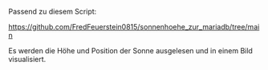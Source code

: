 Passend zu diesem Script:

https://github.com/FredFeuerstein0815/sonnenhoehe_zur_mariadb/tree/main

Es werden die Höhe und Position der Sonne ausgelesen und in einem Bild visualisiert.
